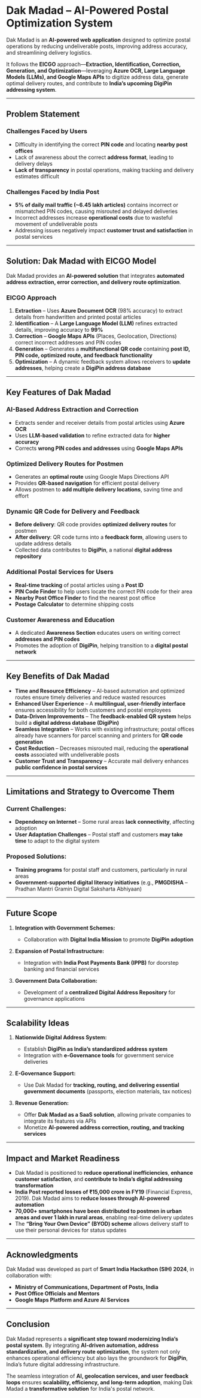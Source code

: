 # **Dak Madad – AI-Powered Postal Optimization System**  

Dak Madad is an **AI-powered web application** designed to optimize postal operations by reducing undeliverable posts, improving address accuracy, and streamlining delivery logistics.  

It follows the **EICGO** approach—**Extraction, Identification, Correction, Generation, and Optimization**—leveraging **Azure OCR, Large Language Models (LLMs), and Google Maps APIs** to digitize address data, generate optimal delivery routes, and contribute to **India’s upcoming DigiPin addressing system**.  

---

## **Problem Statement**  

### **Challenges Faced by Users**  
- Difficulty in identifying the correct **PIN code** and locating **nearby post offices**  
- Lack of awareness about the correct **address format**, leading to delivery delays  
- **Lack of transparency** in postal operations, making tracking and delivery estimates difficult  

### **Challenges Faced by India Post**  
- **5% of daily mail traffic (~6.45 lakh articles)** contains incorrect or mismatched PIN codes, causing misrouted and delayed deliveries  
- Incorrect addresses increase **operational costs** due to wasteful movement of undeliverable posts  
- Addressing issues negatively impact **customer trust and satisfaction** in postal services  

---

## **Solution: Dak Madad with EICGO Model**  

Dak Madad provides an **AI-powered solution** that integrates **automated address extraction, error correction, and delivery route optimization**.  

### **EICGO Approach**  

1. **Extraction** – Uses **Azure Document OCR** (98% accuracy) to extract details from handwritten and printed postal articles  
2. **Identification** – A **Large Language Model (LLM)** refines extracted details, improving accuracy to **99%**  
3. **Correction** – **Google Maps APIs** (Places, Geolocation, Directions) correct incorrect addresses and PIN codes  
4. **Generation** – Generates a **multifunctional QR code** containing **post ID, PIN code, optimized route, and feedback functionality**  
5. **Optimization** – A dynamic feedback system allows receivers to **update addresses**, helping create a **DigiPin address database**  

---

## **Key Features of Dak Madad**  

### **AI-Based Address Extraction and Correction**  
- Extracts sender and receiver details from postal articles using **Azure OCR**  
- Uses **LLM-based validation** to refine extracted data for **higher accuracy**  
- Corrects **wrong PIN codes and addresses** using **Google Maps APIs**  

### **Optimized Delivery Routes for Postmen**  
- Generates an **optimal route** using Google Maps Directions API  
- Provides **QR-based navigation** for efficient postal delivery  
- Allows postmen to **add multiple delivery locations**, saving time and effort  

### **Dynamic QR Code for Delivery and Feedback**  
- **Before delivery**: QR code provides **optimized delivery routes** for postmen  
- **After delivery**: QR code turns into a **feedback form**, allowing users to update address details  
- Collected data contributes to **DigiPin**, a national **digital address repository**  

### **Additional Postal Services for Users**  
- **Real-time tracking** of postal articles using a **Post ID**  
- **PIN Code Finder** to help users locate the correct PIN code for their area  
- **Nearby Post Office Finder** to find the nearest post office  
- **Postage Calculator** to determine shipping costs  

### **Customer Awareness and Education**  
- A dedicated **Awareness Section** educates users on writing correct **addresses and PIN codes**  
- Promotes the adoption of **DigiPin**, helping transition to a **digital postal network**  

---

## **Key Benefits of Dak Madad**  

- **Time and Resource Efficiency** – AI-based automation and optimized routes ensure timely deliveries and reduce wasted resources  
- **Enhanced User Experience** – A **multilingual, user-friendly interface** ensures accessibility for both customers and postal employees  
- **Data-Driven Improvements** – The **feedback-enabled QR system** helps build a **digital address database (DigiPin)**  
- **Seamless Integration** – Works with existing infrastructure; postal offices already have scanners for parcel scanning and printers for **QR code generation**  
- **Cost Reduction** – Decreases misrouted mail, reducing the **operational costs** associated with undeliverable posts  
- **Customer Trust and Transparency** – Accurate mail delivery enhances **public confidence in postal services**  

---

## **Limitations and Strategy to Overcome Them**  

### **Current Challenges:**  
- **Dependency on Internet** – Some rural areas **lack connectivity**, affecting adoption  
- **User Adaptation Challenges** – Postal staff and customers **may take time** to adapt to the digital system  

### **Proposed Solutions:**  
- **Training programs** for postal staff and customers, particularly in rural areas  
- **Government-supported digital literacy initiatives** (e.g., **PMGDISHA** – Pradhan Mantri Gramin Digital Saksharta Abhiyaan)  

---

## **Future Scope**  

1. **Integration with Government Schemes:**  
   - Collaboration with **Digital India Mission** to promote **DigiPin adoption**  

2. **Expansion of Postal Infrastructure:**  
   - Integration with **India Post Payments Bank (IPPB)** for doorstep banking and financial services  

3. **Government Data Collaboration:**  
   - Development of a **centralized Digital Address Repository** for governance applications  

---

## **Scalability Ideas**  

1. **Nationwide Digital Address System:**  
   - Establish **DigiPin as India’s standardized address system**  
   - Integration with **e-Governance tools** for government service deliveries  

2. **E-Governance Support:**  
   - Use Dak Madad for **tracking, routing, and delivering essential government documents** (passports, election materials, tax notices)  

3. **Revenue Generation:**  
   - Offer **Dak Madad as a SaaS solution**, allowing private companies to integrate its features via APIs  
   - Monetize **AI-powered address correction, routing, and tracking services**  

---

## **Impact and Market Readiness**  

- Dak Madad is positioned to **reduce operational inefficiencies**, **enhance customer satisfaction**, and **contribute to India’s digital addressing transformation**  
- **India Post reported losses of ₹15,000 crore in FY19** (Financial Express, 2019). Dak Madad aims to **reduce losses through AI-powered automation**  
- **70,000+ smartphones have been distributed to postmen in urban areas and over 1 lakh in rural areas**, enabling real-time delivery updates  
- The **“Bring Your Own Device” (BYOD) scheme** allows delivery staff to use their personal devices for status updates  

---

## **Acknowledgments**  

Dak Madad was developed as part of **Smart India Hackathon (SIH) 2024**, in collaboration with:  

- **Ministry of Communications, Department of Posts, India**  
- **Post Office Officials and Mentors**  
- **Google Maps Platform and Azure AI Services**  

---

## **Conclusion**  

Dak Madad represents a **significant step toward modernizing India’s postal system**. By integrating **AI-driven automation, address standardization, and delivery route optimization**, the system not only enhances operational efficiency but also lays the groundwork for **DigiPin**, India’s future digital addressing infrastructure.  

The seamless integration of **AI, geolocation services, and user feedback loops** ensures **scalability, efficiency, and long-term adoption**, making Dak Madad a **transformative solution** for India's postal network.  
